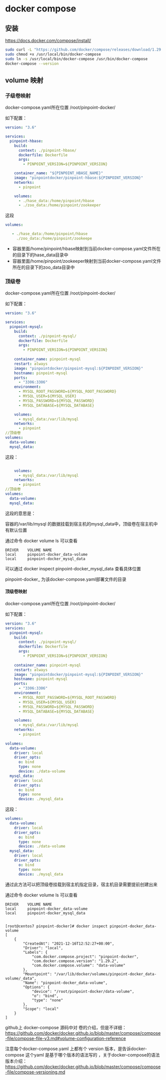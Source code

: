 # docker compose

## 安装

https://docs.docker.com/compose/install/

```bash
sudo curl -L "https://github.com/docker/compose/releases/download/1.29.2/docker-compose-$(uname -s)-$(uname -m)" -o /usr/local/bin/docker-compose
sudo chmod +x /usr/local/bin/docker-compose
sudo ln -s /usr/local/bin/docker-compose /usr/bin/docker-compose
docker-compose --version
```

## volume 映射

### 子级卷映射

docker-compose.yaml所在位置 /root/pinpoint-docker/

如下配置：

```yaml
version: "3.6"

services:
  pinpoint-hbase:
    build:
      context: ./pinpoint-hbase/
      dockerfile: Dockerfile
      args:
        - PINPOINT_VERSION=${PINPOINT_VERSION}

    container_name: "${PINPOINT_HBASE_NAME}"
    image: "pinpointdocker/pinpoint-hbase:${PINPOINT_VERSION}"
    networks:
      - pinpoint

    volumes:
      - ./hase_data:/home/pinpoint/hbase
      - ./zoo_data:/home/pinpoint/zookeeper
```

这段

```yaml
volumes:

   - ./hase_data:/home/pinpoint/hbase
     ./zoo_data:/home/pinpoint/zookeepe
```



- 容器里面/home/pinpoint/hbase映射到当前docker-compose.yaml文件所在的目录下的hase_data目录中
- 容器里面/home/pinpoint/zookeeper映射到当前docker-compose.yaml文件所在的目录下的zoo_data目录中

### 顶级卷

docker-compose.yaml所在位置 /root/pinpoint-docker/

如下配置：

```yaml
version: "3.6"

services:
  pinpoint-mysql:
    build:
      context: ./pinpoint-mysql/
      dockerfile: Dockerfile
      args:
        - PINPOINT_VERSION=${PINPOINT_VERSION}
    
    container_name: pinpoint-mysql
    restart: always
    image: "pinpointdocker/pinpoint-mysql:${PINPOINT_VERSION}"
    hostname: pinpoint-mysql
    ports:
      - "3306:3306"
    environment:
      - MYSQL_ROOT_PASSWORD=${MYSQL_ROOT_PASSWORD}
      - MYSQL_USER=${MYSQL_USER}
      - MYSQL_PASSWORD=${MYSQL_PASSWORD}
      - MYSQL_DATABASE=${MYSQL_DATABASE}

    volumes:
      - mysql_data:/var/lib/mysql
    networks:
      - pinpoint
//顶级卷        
volumes:
  data-volume:
  mysql_data:
```

这段：

```yaml

    volumes:
      - mysql_data:/var/lib/mysql
    networks:
      - pinpoint
//顶级卷        
volumes:
  data-volume:
  mysql_data:
```

这段的意思是：

容器的/var/lib/mysql 的数据挂载到宿主机的mysql_data中，顶级卷在宿主机中有默认位置

通过命令   docker volume ls 可以查看

```
DRIVER    VOLUME NAME
local     pinpoint-docker_data-volume
local     pinpoint-docker_mysql_data
```

可以通过 docker inspect pinpoint-docker_mysql_data 查看具体位置

pinpoint-docker_ 为该docker-compose.yaml部署文件的目录



#### 顶级卷映射

docker-compose.yaml所在位置 /root/pinpoint-docker/

如下配置：

```yaml
version: "3.6"
services:
  pinpoint-mysql:
    build:
      context: ./pinpoint-mysql/
      dockerfile: Dockerfile
      args:
        - PINPOINT_VERSION=${PINPOINT_VERSION}
    
    container_name: pinpoint-mysql
    restart: always
    image: "pinpointdocker/pinpoint-mysql:${PINPOINT_VERSION}"
    hostname: pinpoint-mysql
    ports:
      - "3306:3306"
    environment:
      - MYSQL_ROOT_PASSWORD=${MYSQL_ROOT_PASSWORD}
      - MYSQL_USER=${MYSQL_USER}
      - MYSQL_PASSWORD=${MYSQL_PASSWORD}
      - MYSQL_DATABASE=${MYSQL_DATABASE}

    volumes:
      - mysql_data:/var/lib/mysql
    networks:
      - pinpoint
      
volumes:
  data-volume:
    driver: local
    driver_opts:
      o: bind
      type: none
      device: ./data-volume
  mysql_data:
    driver: local
    driver_opts:
      o: bind
      type: none
      device: ./mysql_data
```

这段：

```yaml
volumes:
  data-volume:
    driver: local
    driver_opts:
      o: bind
      type: none
      device: ./data-volume
  mysql_data:
    driver: local
    driver_opts:
      o: bind
      type: none
      device: ./mysql_data
```

通过此方法可以把顶级卷挂载到宿主机指定目录，宿主机目录需要提前创建出来

通过命令   docker volume ls 可以查看

```
DRIVER    VOLUME NAME
local     pinpoint-docker_data-volume
local     pinpoint-docker_mysql_data
```



```

[root@centos7 pinpoint-docker]# docker inspect pinpoint-docker_data-volume
[
    {
        "CreatedAt": "2021-12-16T12:52:27+08:00",
        "Driver": "local",
        "Labels": {
            "com.docker.compose.project": "pinpoint-docker",
            "com.docker.compose.version": "1.29.2",
            "com.docker.compose.volume": "data-volume"
        },
        "Mountpoint": "/var/lib/docker/volumes/pinpoint-docker_data-volume/_data",
        "Name": "pinpoint-docker_data-volume",
        "Options": {
            "device": "/root/pinpoint-docker/data-volume",
            "o": "bind",
            "type": "none"
        },
        "Scope": "local"
    }
]

```



github上 docker-compose 源码中对 卷的介绍，但是不详细：https://github.com/docker/docker.github.io/blob/master/compose/compose-file/compose-file-v3.md#volume-configuration-reference



注意每个docker-compose.yaml 上都有个 version 版本，是告诉docker-compose 这个yaml 是基于哪个版本的语法写的 ，关于docker-compose的语法版本介绍：https://github.com/docker/docker.github.io/blob/master/compose/compose-file/compose-versioning.md

